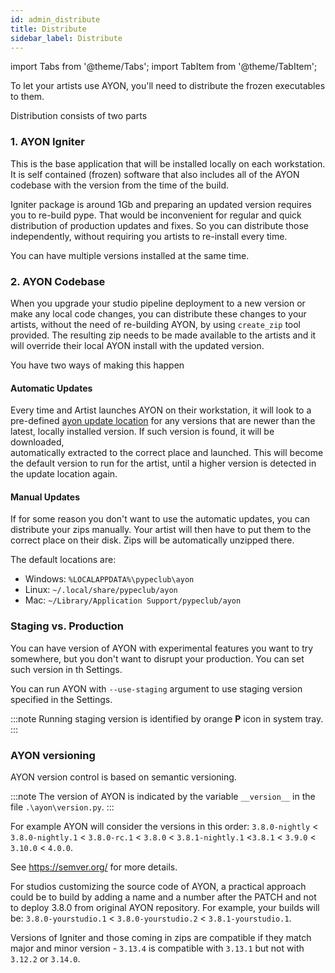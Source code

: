 ```yaml
---
id: admin_distribute
title: Distribute
sidebar_label: Distribute
---
```


import Tabs from '@theme/Tabs';
import TabItem from '@theme/TabItem';

To let your artists use AYON, you'll need to distribute the frozen executables to them.

Distribution consists of two parts

 ### 1. AYON Igniter
 
 This is the base application that will be installed locally on each workstation.
 It is self contained (frozen) software that also includes all of the AYON codebase with the version
 from the time of the build.

 Igniter package is around 1Gb and preparing an updated version requires you to re-build pype. That would be 
 inconvenient for regular and quick distribution of production updates and fixes. So you can distribute those
 independently, without requiring you artists to re-install every time.

 You can have multiple versions installed at the same time.

 ### 2. AYON Codebase

When you upgrade your studio pipeline deployment to a new version or make any local code changes, you can distribute these changes to your artists, without the need of re-building AYON, by using `create_zip` tool provided.
The resulting zip needs to be made available to the artists and it will override their local AYON install with the updated version.

You have two ways of making this happen

#### Automatic Updates

Every time and Artist launches AYON on their workstation, it will look to a pre-defined 
[ayon update location](admin_settings_system.md#ayon-deployment-control) for any versions that are newer than the
latest, locally installed version. If such version is found, it will be downloaded,  
automatically extracted to the correct place and launched. This will become the default 
version to run for the artist, until a higher version is detected in the update location again.

#### Manual Updates

If for some reason you don't want to use the automatic updates, you can distribute your
zips manually. Your artist will then have to put them to the correct place on their disk.
Zips will be automatically unzipped there.

The default locations are:

- Windows: `%LOCALAPPDATA%\pypeclub\ayon`
- Linux: `~/.local/share/pypeclub/ayon`
- Mac: `~/Library/Application Support/pypeclub/ayon`


### Staging vs. Production
You can have version of AYON with experimental features you want to try somewhere, but you don't want to disrupt your production. You can set such version in th Settings.

You can run AYON with `--use-staging` argument to use staging version specified in the Settings.

:::note
Running staging version is identified by orange **P** icon in system tray.
:::

### AYON versioning

AYON version control is based on semantic versioning.

:::note
The version of AYON is indicated by the variable `__version__` in the file `.\ayon\version.py`.
:::

For example AYON will consider the versions in this order: `3.8.0-nightly` < `3.8.0-nightly.1` < `3.8.0-rc.1` < `3.8.0` < `3.8.1-nightly.1` <`3.8.1` < `3.9.0` < `3.10.0` < `4.0.0`.

See https://semver.org/ for more details.

For studios customizing the source code of AYON, a practical approach could be to build by adding a name and a number after the PATCH and not to deploy 3.8.0 from original AYON repository. For example, your builds will be: `3.8.0-yourstudio.1` < `3.8.0-yourstudio.2` < `3.8.1-yourstudio.1`.

Versions of Igniter and those coming in zips are compatible if they match major and minor version - `3.13.4` is compatible with `3.13.1` but not with `3.12.2` or `3.14.0`.
